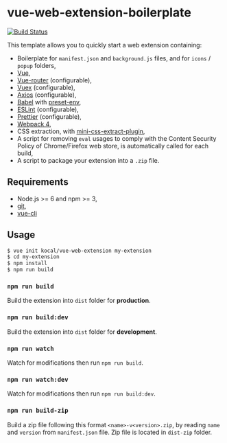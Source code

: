 # vue-web-extension-boilerplate

[![Build Status](https://travis-ci.org/Kocal/vue-web-extension.svg?branch=master)](https://travis-ci.org/Kocal/vue-web-extension)

This template allows you to quickly start a web extension containing:

- Boilerplate for `manifest.json` and `background.js` files, and for `icons` / `popup` folders,
- [Vue](https://github.com/vuejs/vue),
- [Vue-router](https://github.com/vuejs/vue-router) (configurable),
- [Vuex](https://github.com/vuejs/vuex) (configurable),
- [Axios](https://github.com/axios/axios) (configurable),
- [Babel](https://github.com/babel/babel) with [preset-env](https://github.com/babel/babel/tree/master/packages/babel-preset-env),
- [ESLint](https://github.com/eslint/eslint) (configurable),
- [Prettier](https://github.com/prettier/prettier) (configurable),
- [Webpack 4](https://github.com/webpack/webpack),
- CSS extraction, with [mini-css-extract-plugin](https://github.com/webpack-contrib/mini-css-extract-plugin),
- A script for removing `eval` usages to comply with the Content Security Policy of Chrome/Firefox web store, is automatically called for each build,
- A script to package your extension into a `.zip` file.

## Requirements

- Node.js >= 6 and npm >= 3,
- [git](https://git-scm.com),
- [vue-cli](https://github.com/vuejs/vue-cli)

## Usage

```bash
$ vue init kocal/vue-web-extension my-extension
$ cd my-extension
$ npm install
$ npm run build
```

### `npm run build` 

Build the extension into `dist` folder for **production**.

### `npm run build:dev` 

Build the extension into `dist` folder for **development**.

### `npm run watch`

Watch for modifications then run `npm run build`.

### `npm run watch:dev`

Watch for modifications then run `npm run build:dev`.

### `npm run build-zip`

Build a zip file following this format `<name>-v<version>.zip`, by reading `name` and `version` from `manifest.json` file.
Zip file is located in `dist-zip` folder.

